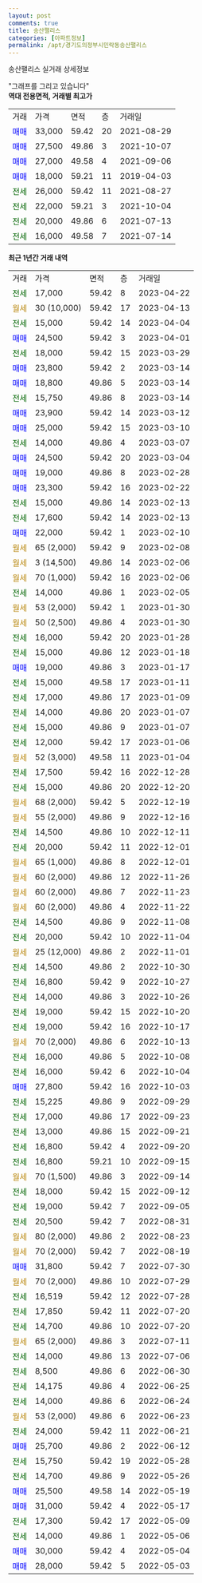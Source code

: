 ```yaml
---
layout: post
comments: true
title: 송산팰리스
categories: [아파트정보]
permalink: /apt/경기도의정부시민락동송산팰리스
---
```


송산팰리스 실거래 상세정보

<script type="text/javascript">
  google.charts.load('current', {'packages':['line', 'corechart']});
  google.charts.setOnLoadCallback(drawChart);

  function drawChart() {
    var data = new google.visualization.DataTable();
    data.addColumn('date', '거래일');
    data.addColumn('number', "매매");
    data.addColumn('number', "전세");
    data.addColumn('number', "전매");

    data.addRows([[new Date(Date.parse("2023-04-22")), null, 17000, null], [new Date(Date.parse("2023-04-13")), null, null, null], [new Date(Date.parse("2023-04-04")), null, 15000, null], [new Date(Date.parse("2023-04-01")), 24500, null, null], [new Date(Date.parse("2023-03-29")), null, 18000, null], [new Date(Date.parse("2023-03-14")), 23800, null, null], [new Date(Date.parse("2023-03-14")), 18800, null, null], [new Date(Date.parse("2023-03-14")), null, 15750, null], [new Date(Date.parse("2023-03-12")), 23900, null, null], [new Date(Date.parse("2023-03-10")), 25000, null, null], [new Date(Date.parse("2023-03-07")), null, 14000, null], [new Date(Date.parse("2023-03-04")), 24500, null, null], [new Date(Date.parse("2023-02-28")), 19000, null, null], [new Date(Date.parse("2023-02-22")), 23300, null, null], [new Date(Date.parse("2023-02-13")), null, 15000, null], [new Date(Date.parse("2023-02-13")), null, 17600, null], [new Date(Date.parse("2023-02-10")), 22000, null, null], [new Date(Date.parse("2023-02-08")), null, null, null], [new Date(Date.parse("2023-02-06")), null, null, null], [new Date(Date.parse("2023-02-06")), null, null, null], [new Date(Date.parse("2023-02-05")), null, 14000, null], [new Date(Date.parse("2023-01-30")), null, null, null], [new Date(Date.parse("2023-01-30")), null, null, null], [new Date(Date.parse("2023-01-28")), null, 16000, null], [new Date(Date.parse("2023-01-18")), null, 15000, null], [new Date(Date.parse("2023-01-17")), 19000, null, null], [new Date(Date.parse("2023-01-11")), null, 15000, null], [new Date(Date.parse("2023-01-09")), null, 17000, null], [new Date(Date.parse("2023-01-07")), null, 14000, null], [new Date(Date.parse("2023-01-07")), null, 15000, null], [new Date(Date.parse("2023-01-06")), null, 12000, null], [new Date(Date.parse("2023-01-04")), null, null, null], [new Date(Date.parse("2022-12-28")), null, 17500, null], [new Date(Date.parse("2022-12-20")), null, 15000, null], [new Date(Date.parse("2022-12-19")), null, null, null], [new Date(Date.parse("2022-12-16")), null, null, null], [new Date(Date.parse("2022-12-11")), null, 14500, null], [new Date(Date.parse("2022-12-01")), null, 20000, null], [new Date(Date.parse("2022-12-01")), null, null, null], [new Date(Date.parse("2022-11-26")), null, null, null], [new Date(Date.parse("2022-11-23")), null, null, null], [new Date(Date.parse("2022-11-22")), null, null, null], [new Date(Date.parse("2022-11-08")), null, 14500, null], [new Date(Date.parse("2022-11-04")), null, 20000, null], [new Date(Date.parse("2022-11-01")), null, null, null], [new Date(Date.parse("2022-10-30")), null, 14500, null], [new Date(Date.parse("2022-10-27")), null, 16800, null], [new Date(Date.parse("2022-10-26")), null, 14000, null], [new Date(Date.parse("2022-10-20")), null, 19000, null], [new Date(Date.parse("2022-10-17")), null, 19000, null], [new Date(Date.parse("2022-10-13")), null, null, null], [new Date(Date.parse("2022-10-08")), null, 16000, null], [new Date(Date.parse("2022-10-04")), null, 16000, null], [new Date(Date.parse("2022-10-03")), 27800, null, null], [new Date(Date.parse("2022-09-29")), null, 15225, null], [new Date(Date.parse("2022-09-23")), null, 17000, null], [new Date(Date.parse("2022-09-21")), null, 13000, null], [new Date(Date.parse("2022-09-20")), null, 16800, null], [new Date(Date.parse("2022-09-15")), null, 16800, null], [new Date(Date.parse("2022-09-14")), null, null, null], [new Date(Date.parse("2022-09-12")), null, 18000, null], [new Date(Date.parse("2022-09-05")), null, 19000, null], [new Date(Date.parse("2022-08-31")), null, 20500, null], [new Date(Date.parse("2022-08-23")), null, null, null], [new Date(Date.parse("2022-08-19")), null, null, null], [new Date(Date.parse("2022-07-30")), 31800, null, null], [new Date(Date.parse("2022-07-29")), null, null, null], [new Date(Date.parse("2022-07-28")), null, 16519, null], [new Date(Date.parse("2022-07-20")), null, 17850, null], [new Date(Date.parse("2022-07-20")), null, 14700, null], [new Date(Date.parse("2022-07-11")), null, null, null], [new Date(Date.parse("2022-07-06")), null, 14000, null], [new Date(Date.parse("2022-06-30")), null, 8500, null], [new Date(Date.parse("2022-06-25")), null, 14175, null], [new Date(Date.parse("2022-06-24")), null, 14000, null], [new Date(Date.parse("2022-06-23")), null, null, null], [new Date(Date.parse("2022-06-21")), null, 24000, null], [new Date(Date.parse("2022-06-12")), 25700, null, null], [new Date(Date.parse("2022-05-28")), null, 15750, null], [new Date(Date.parse("2022-05-26")), null, 14700, null], [new Date(Date.parse("2022-05-19")), 25500, null, null], [new Date(Date.parse("2022-05-17")), 31000, null, null], [new Date(Date.parse("2022-05-09")), null, 17300, null], [new Date(Date.parse("2022-05-06")), null, 14000, null], [new Date(Date.parse("2022-05-04")), 30000, null, null], [new Date(Date.parse("2022-05-03")), 28000, null, null]]);

    var options = {
      hAxis: {
        format: 'yyyy/MM/dd'
      },    
      lineWidth: 0,
      pointsVisible: true,    
      title: '최근 1년간 유형별 실거래가 분포',
      legend: { position: 'bottom' }
    };

    var formatter = new google.visualization.NumberFormat({pattern:'###,###'} );
    formatter.format(data, 1);
    formatter.format(data, 2);
    
    setTimeout(function() {
        var chart = new google.visualization.LineChart(document.getElementById('columnchart_material'));
        chart.draw(data, (options));
        document.getElementById('loading').style.display = 'none';
    }, 200);
  }
</script>


<div id="loading" style="z-index:20; display: block; margin-left: 0px">"그래프를 그리고 있습니다"</div>
<div id="columnchart_material" style="width: 95%; margin-left: 0px; display: block"></div>
<!-- contents start -->
<b>역대 전용면적, 거래별 최고가</b>
<table class="sortable">
    <tr>
      <td>거래</td>
      <td>가격</td>
      <td>면적</td>
      <td>층</td>
      <td>거래일</td>
    </tr>
        <tr>
          <td><a style="color: blue">매매</a></td>
          <td>33,000</td>
          <td>59.42</td>
          <td>20</td>
          <td>2021-08-29</td>
        </tr>            <tr>
          <td><a style="color: blue">매매</a></td>
          <td>27,500</td>
          <td>49.86</td>
          <td>3</td>
          <td>2021-10-07</td>
        </tr>            <tr>
          <td><a style="color: blue">매매</a></td>
          <td>27,000</td>
          <td>49.58</td>
          <td>4</td>
          <td>2021-09-06</td>
        </tr>            <tr>
          <td><a style="color: blue">매매</a></td>
          <td>18,000</td>
          <td>59.21</td>
          <td>11</td>
          <td>2019-04-03</td>
        </tr>        
        <tr>
              <td><a style="color: darkgreen">전세</a></td>
              <td>26,000</td>
              <td>59.42</td>
              <td>11</td>
              <td>2021-08-27</td>
            </tr>            <tr>
              <td><a style="color: darkgreen">전세</a></td>
              <td>22,000</td>
              <td>59.21</td>
              <td>3</td>
              <td>2021-10-04</td>
            </tr>            <tr>
              <td><a style="color: darkgreen">전세</a></td>
              <td>20,000</td>
              <td>49.86</td>
              <td>6</td>
              <td>2021-07-13</td>
            </tr>            <tr>
              <td><a style="color: darkgreen">전세</a></td>
              <td>16,000</td>
              <td>49.58</td>
              <td>7</td>
              <td>2021-07-14</td>
            </tr>        
    
</table>

<b>최근 1년간 거래 내역</b>

<table class="sortable">
    <tr>
      <td>거래</td>
      <td>가격</td>
      <td>면적</td>
      <td>층</td>
      <td>거래일</td>
    </tr>
    <tr>
      <td><a style="color: darkgreen">전세</a></td>
      <td>17,000</td>
      <td>59.42</td>
      <td>8</td>
      <td>2023-04-22</td>
    </tr>          <tr>
      <td><a style="color: darkgoldenrod">월세</a></td>
      <td>30 (10,000)</td>
      <td>59.42</td>
      <td>17</td>
      <td>2023-04-13</td>
    </tr>          <tr>
      <td><a style="color: darkgreen">전세</a></td>
      <td>15,000</td>
      <td>59.42</td>
      <td>14</td>
      <td>2023-04-04</td>
    </tr>          <tr>
      <td><a style="color: blue">매매</a></td>
      <td>24,500</td>
      <td>59.42</td>
      <td>3</td>
      <td>2023-04-01</td>
    </tr>          <tr>
      <td><a style="color: darkgreen">전세</a></td>
      <td>18,000</td>
      <td>59.42</td>
      <td>15</td>
      <td>2023-03-29</td>
    </tr>          <tr>
      <td><a style="color: blue">매매</a></td>
      <td>23,800</td>
      <td>59.42</td>
      <td>2</td>
      <td>2023-03-14</td>
    </tr>          <tr>
      <td><a style="color: blue">매매</a></td>
      <td>18,800</td>
      <td>49.86</td>
      <td>5</td>
      <td>2023-03-14</td>
    </tr>          <tr>
      <td><a style="color: darkgreen">전세</a></td>
      <td>15,750</td>
      <td>49.86</td>
      <td>8</td>
      <td>2023-03-14</td>
    </tr>          <tr>
      <td><a style="color: blue">매매</a></td>
      <td>23,900</td>
      <td>59.42</td>
      <td>14</td>
      <td>2023-03-12</td>
    </tr>          <tr>
      <td><a style="color: blue">매매</a></td>
      <td>25,000</td>
      <td>59.42</td>
      <td>15</td>
      <td>2023-03-10</td>
    </tr>          <tr>
      <td><a style="color: darkgreen">전세</a></td>
      <td>14,000</td>
      <td>49.86</td>
      <td>4</td>
      <td>2023-03-07</td>
    </tr>          <tr>
      <td><a style="color: blue">매매</a></td>
      <td>24,500</td>
      <td>59.42</td>
      <td>20</td>
      <td>2023-03-04</td>
    </tr>          <tr>
      <td><a style="color: blue">매매</a></td>
      <td>19,000</td>
      <td>49.86</td>
      <td>8</td>
      <td>2023-02-28</td>
    </tr>          <tr>
      <td><a style="color: blue">매매</a></td>
      <td>23,300</td>
      <td>59.42</td>
      <td>16</td>
      <td>2023-02-22</td>
    </tr>          <tr>
      <td><a style="color: darkgreen">전세</a></td>
      <td>15,000</td>
      <td>49.86</td>
      <td>14</td>
      <td>2023-02-13</td>
    </tr>          <tr>
      <td><a style="color: darkgreen">전세</a></td>
      <td>17,600</td>
      <td>59.42</td>
      <td>14</td>
      <td>2023-02-13</td>
    </tr>          <tr>
      <td><a style="color: blue">매매</a></td>
      <td>22,000</td>
      <td>59.42</td>
      <td>1</td>
      <td>2023-02-10</td>
    </tr>          <tr>
      <td><a style="color: darkgoldenrod">월세</a></td>
      <td>65 (2,000)</td>
      <td>59.42</td>
      <td>9</td>
      <td>2023-02-08</td>
    </tr>          <tr>
      <td><a style="color: darkgoldenrod">월세</a></td>
      <td>3 (14,500)</td>
      <td>49.86</td>
      <td>14</td>
      <td>2023-02-06</td>
    </tr>          <tr>
      <td><a style="color: darkgoldenrod">월세</a></td>
      <td>70 (1,000)</td>
      <td>59.42</td>
      <td>16</td>
      <td>2023-02-06</td>
    </tr>          <tr>
      <td><a style="color: darkgreen">전세</a></td>
      <td>14,000</td>
      <td>49.86</td>
      <td>1</td>
      <td>2023-02-05</td>
    </tr>          <tr>
      <td><a style="color: darkgoldenrod">월세</a></td>
      <td>53 (2,000)</td>
      <td>59.42</td>
      <td>1</td>
      <td>2023-01-30</td>
    </tr>          <tr>
      <td><a style="color: darkgoldenrod">월세</a></td>
      <td>50 (2,500)</td>
      <td>49.86</td>
      <td>4</td>
      <td>2023-01-30</td>
    </tr>          <tr>
      <td><a style="color: darkgreen">전세</a></td>
      <td>16,000</td>
      <td>59.42</td>
      <td>20</td>
      <td>2023-01-28</td>
    </tr>          <tr>
      <td><a style="color: darkgreen">전세</a></td>
      <td>15,000</td>
      <td>49.86</td>
      <td>12</td>
      <td>2023-01-18</td>
    </tr>          <tr>
      <td><a style="color: blue">매매</a></td>
      <td>19,000</td>
      <td>49.86</td>
      <td>3</td>
      <td>2023-01-17</td>
    </tr>          <tr>
      <td><a style="color: darkgreen">전세</a></td>
      <td>15,000</td>
      <td>49.58</td>
      <td>17</td>
      <td>2023-01-11</td>
    </tr>          <tr>
      <td><a style="color: darkgreen">전세</a></td>
      <td>17,000</td>
      <td>49.86</td>
      <td>17</td>
      <td>2023-01-09</td>
    </tr>          <tr>
      <td><a style="color: darkgreen">전세</a></td>
      <td>14,000</td>
      <td>49.86</td>
      <td>20</td>
      <td>2023-01-07</td>
    </tr>          <tr>
      <td><a style="color: darkgreen">전세</a></td>
      <td>15,000</td>
      <td>49.86</td>
      <td>9</td>
      <td>2023-01-07</td>
    </tr>          <tr>
      <td><a style="color: darkgreen">전세</a></td>
      <td>12,000</td>
      <td>59.42</td>
      <td>17</td>
      <td>2023-01-06</td>
    </tr>          <tr>
      <td><a style="color: darkgoldenrod">월세</a></td>
      <td>52 (3,000)</td>
      <td>49.58</td>
      <td>11</td>
      <td>2023-01-04</td>
    </tr>          <tr>
      <td><a style="color: darkgreen">전세</a></td>
      <td>17,500</td>
      <td>59.42</td>
      <td>16</td>
      <td>2022-12-28</td>
    </tr>          <tr>
      <td><a style="color: darkgreen">전세</a></td>
      <td>15,000</td>
      <td>49.86</td>
      <td>20</td>
      <td>2022-12-20</td>
    </tr>          <tr>
      <td><a style="color: darkgoldenrod">월세</a></td>
      <td>68 (2,000)</td>
      <td>59.42</td>
      <td>5</td>
      <td>2022-12-19</td>
    </tr>          <tr>
      <td><a style="color: darkgoldenrod">월세</a></td>
      <td>55 (2,000)</td>
      <td>49.86</td>
      <td>9</td>
      <td>2022-12-16</td>
    </tr>          <tr>
      <td><a style="color: darkgreen">전세</a></td>
      <td>14,500</td>
      <td>49.86</td>
      <td>10</td>
      <td>2022-12-11</td>
    </tr>          <tr>
      <td><a style="color: darkgreen">전세</a></td>
      <td>20,000</td>
      <td>59.42</td>
      <td>11</td>
      <td>2022-12-01</td>
    </tr>          <tr>
      <td><a style="color: darkgoldenrod">월세</a></td>
      <td>65 (1,000)</td>
      <td>49.86</td>
      <td>8</td>
      <td>2022-12-01</td>
    </tr>          <tr>
      <td><a style="color: darkgoldenrod">월세</a></td>
      <td>60 (2,000)</td>
      <td>49.86</td>
      <td>12</td>
      <td>2022-11-26</td>
    </tr>          <tr>
      <td><a style="color: darkgoldenrod">월세</a></td>
      <td>60 (2,000)</td>
      <td>49.86</td>
      <td>7</td>
      <td>2022-11-23</td>
    </tr>          <tr>
      <td><a style="color: darkgoldenrod">월세</a></td>
      <td>60 (2,000)</td>
      <td>49.86</td>
      <td>4</td>
      <td>2022-11-22</td>
    </tr>          <tr>
      <td><a style="color: darkgreen">전세</a></td>
      <td>14,500</td>
      <td>49.86</td>
      <td>9</td>
      <td>2022-11-08</td>
    </tr>          <tr>
      <td><a style="color: darkgreen">전세</a></td>
      <td>20,000</td>
      <td>59.42</td>
      <td>10</td>
      <td>2022-11-04</td>
    </tr>          <tr>
      <td><a style="color: darkgoldenrod">월세</a></td>
      <td>25 (12,000)</td>
      <td>49.86</td>
      <td>2</td>
      <td>2022-11-01</td>
    </tr>          <tr>
      <td><a style="color: darkgreen">전세</a></td>
      <td>14,500</td>
      <td>49.86</td>
      <td>2</td>
      <td>2022-10-30</td>
    </tr>          <tr>
      <td><a style="color: darkgreen">전세</a></td>
      <td>16,800</td>
      <td>59.42</td>
      <td>9</td>
      <td>2022-10-27</td>
    </tr>          <tr>
      <td><a style="color: darkgreen">전세</a></td>
      <td>14,000</td>
      <td>49.86</td>
      <td>3</td>
      <td>2022-10-26</td>
    </tr>          <tr>
      <td><a style="color: darkgreen">전세</a></td>
      <td>19,000</td>
      <td>59.42</td>
      <td>15</td>
      <td>2022-10-20</td>
    </tr>          <tr>
      <td><a style="color: darkgreen">전세</a></td>
      <td>19,000</td>
      <td>59.42</td>
      <td>16</td>
      <td>2022-10-17</td>
    </tr>          <tr>
      <td><a style="color: darkgoldenrod">월세</a></td>
      <td>70 (2,000)</td>
      <td>49.86</td>
      <td>6</td>
      <td>2022-10-13</td>
    </tr>          <tr>
      <td><a style="color: darkgreen">전세</a></td>
      <td>16,000</td>
      <td>49.86</td>
      <td>5</td>
      <td>2022-10-08</td>
    </tr>          <tr>
      <td><a style="color: darkgreen">전세</a></td>
      <td>16,000</td>
      <td>59.42</td>
      <td>6</td>
      <td>2022-10-04</td>
    </tr>          <tr>
      <td><a style="color: blue">매매</a></td>
      <td>27,800</td>
      <td>59.42</td>
      <td>16</td>
      <td>2022-10-03</td>
    </tr>          <tr>
      <td><a style="color: darkgreen">전세</a></td>
      <td>15,225</td>
      <td>49.86</td>
      <td>9</td>
      <td>2022-09-29</td>
    </tr>          <tr>
      <td><a style="color: darkgreen">전세</a></td>
      <td>17,000</td>
      <td>49.86</td>
      <td>17</td>
      <td>2022-09-23</td>
    </tr>          <tr>
      <td><a style="color: darkgreen">전세</a></td>
      <td>13,000</td>
      <td>49.86</td>
      <td>15</td>
      <td>2022-09-21</td>
    </tr>          <tr>
      <td><a style="color: darkgreen">전세</a></td>
      <td>16,800</td>
      <td>59.42</td>
      <td>4</td>
      <td>2022-09-20</td>
    </tr>          <tr>
      <td><a style="color: darkgreen">전세</a></td>
      <td>16,800</td>
      <td>59.21</td>
      <td>10</td>
      <td>2022-09-15</td>
    </tr>          <tr>
      <td><a style="color: darkgoldenrod">월세</a></td>
      <td>70 (1,500)</td>
      <td>49.86</td>
      <td>3</td>
      <td>2022-09-14</td>
    </tr>          <tr>
      <td><a style="color: darkgreen">전세</a></td>
      <td>18,000</td>
      <td>59.42</td>
      <td>15</td>
      <td>2022-09-12</td>
    </tr>          <tr>
      <td><a style="color: darkgreen">전세</a></td>
      <td>19,000</td>
      <td>59.42</td>
      <td>7</td>
      <td>2022-09-05</td>
    </tr>          <tr>
      <td><a style="color: darkgreen">전세</a></td>
      <td>20,500</td>
      <td>59.42</td>
      <td>7</td>
      <td>2022-08-31</td>
    </tr>          <tr>
      <td><a style="color: darkgoldenrod">월세</a></td>
      <td>80 (2,000)</td>
      <td>49.86</td>
      <td>2</td>
      <td>2022-08-23</td>
    </tr>          <tr>
      <td><a style="color: darkgoldenrod">월세</a></td>
      <td>70 (2,000)</td>
      <td>59.42</td>
      <td>7</td>
      <td>2022-08-19</td>
    </tr>          <tr>
      <td><a style="color: blue">매매</a></td>
      <td>31,800</td>
      <td>59.42</td>
      <td>7</td>
      <td>2022-07-30</td>
    </tr>          <tr>
      <td><a style="color: darkgoldenrod">월세</a></td>
      <td>70 (2,000)</td>
      <td>49.86</td>
      <td>10</td>
      <td>2022-07-29</td>
    </tr>          <tr>
      <td><a style="color: darkgreen">전세</a></td>
      <td>16,519</td>
      <td>59.42</td>
      <td>12</td>
      <td>2022-07-28</td>
    </tr>          <tr>
      <td><a style="color: darkgreen">전세</a></td>
      <td>17,850</td>
      <td>59.42</td>
      <td>11</td>
      <td>2022-07-20</td>
    </tr>          <tr>
      <td><a style="color: darkgreen">전세</a></td>
      <td>14,700</td>
      <td>49.86</td>
      <td>10</td>
      <td>2022-07-20</td>
    </tr>          <tr>
      <td><a style="color: darkgoldenrod">월세</a></td>
      <td>65 (2,000)</td>
      <td>49.86</td>
      <td>3</td>
      <td>2022-07-11</td>
    </tr>          <tr>
      <td><a style="color: darkgreen">전세</a></td>
      <td>14,000</td>
      <td>49.86</td>
      <td>13</td>
      <td>2022-07-06</td>
    </tr>          <tr>
      <td><a style="color: darkgreen">전세</a></td>
      <td>8,500</td>
      <td>49.86</td>
      <td>6</td>
      <td>2022-06-30</td>
    </tr>          <tr>
      <td><a style="color: darkgreen">전세</a></td>
      <td>14,175</td>
      <td>49.86</td>
      <td>4</td>
      <td>2022-06-25</td>
    </tr>          <tr>
      <td><a style="color: darkgreen">전세</a></td>
      <td>14,000</td>
      <td>49.86</td>
      <td>6</td>
      <td>2022-06-24</td>
    </tr>          <tr>
      <td><a style="color: darkgoldenrod">월세</a></td>
      <td>53 (2,000)</td>
      <td>49.86</td>
      <td>6</td>
      <td>2022-06-23</td>
    </tr>          <tr>
      <td><a style="color: darkgreen">전세</a></td>
      <td>24,000</td>
      <td>59.42</td>
      <td>11</td>
      <td>2022-06-21</td>
    </tr>          <tr>
      <td><a style="color: blue">매매</a></td>
      <td>25,700</td>
      <td>49.86</td>
      <td>2</td>
      <td>2022-06-12</td>
    </tr>          <tr>
      <td><a style="color: darkgreen">전세</a></td>
      <td>15,750</td>
      <td>59.42</td>
      <td>19</td>
      <td>2022-05-28</td>
    </tr>          <tr>
      <td><a style="color: darkgreen">전세</a></td>
      <td>14,700</td>
      <td>49.86</td>
      <td>9</td>
      <td>2022-05-26</td>
    </tr>          <tr>
      <td><a style="color: blue">매매</a></td>
      <td>25,500</td>
      <td>49.58</td>
      <td>14</td>
      <td>2022-05-19</td>
    </tr>          <tr>
      <td><a style="color: blue">매매</a></td>
      <td>31,000</td>
      <td>59.42</td>
      <td>4</td>
      <td>2022-05-17</td>
    </tr>          <tr>
      <td><a style="color: darkgreen">전세</a></td>
      <td>17,300</td>
      <td>59.42</td>
      <td>17</td>
      <td>2022-05-09</td>
    </tr>          <tr>
      <td><a style="color: darkgreen">전세</a></td>
      <td>14,000</td>
      <td>49.86</td>
      <td>1</td>
      <td>2022-05-06</td>
    </tr>          <tr>
      <td><a style="color: blue">매매</a></td>
      <td>30,000</td>
      <td>59.42</td>
      <td>4</td>
      <td>2022-05-04</td>
    </tr>          <tr>
      <td><a style="color: blue">매매</a></td>
      <td>28,000</td>
      <td>59.42</td>
      <td>5</td>
      <td>2022-05-03</td>
    </tr>      </table>
<!-- contents end -->    

